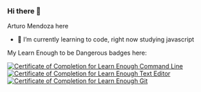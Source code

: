 ### Hi there 👋

Arturo Mendoza here
- 🌱 I’m currently learning to code, right now studying javascript

My Learn Enough to be Dangerous badges here:

<a href="https://www.learnenough.com/certificates/417a9880"><img src="https://www.learnenough.com/certificates/417a9880/command-line-tutorial.svg" alt="Certificate of Completion for Learn Enough Command Line"></a><a href="https://www.learnenough.com/certificates/417a9880"><img src="https://www.learnenough.com/certificates/417a9880/text-editor-tutorial.svg" alt="Certificate of Completion for Learn Enough Text Editor"></a><a href="https://www.learnenough.com/certificates/417a9880"><img src="https://www.learnenough.com/certificates/417a9880/git-tutorial.svg" alt="Certificate of Completion for Learn Enough Git"></a>



<!--
**amendoxe/amendoxe** is a ✨ _special_ ✨ repository because its `README.md` (this file) appears on your GitHub profile.

Here are some ideas to get you started:

- 🔭 I’m currently working on ...
- 🌱 I’m currently learning ...
- 👯 I’m looking to collaborate on ...
- 🤔 I’m looking for help with ...
- 💬 Ask me about ...
- 📫 How to reach me: ...
- 😄 Pronouns: ...
- ⚡ Fun fact: ...
-->
